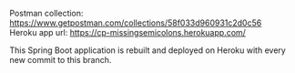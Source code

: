 Postman collection: https://www.getpostman.com/collections/58f033d960931c2d0c56  
Heroku app url: https://cp-missingsemicolons.herokuapp.com/  

This Spring Boot application is rebuilt and deployed on Heroku with every new commit to this branch.
